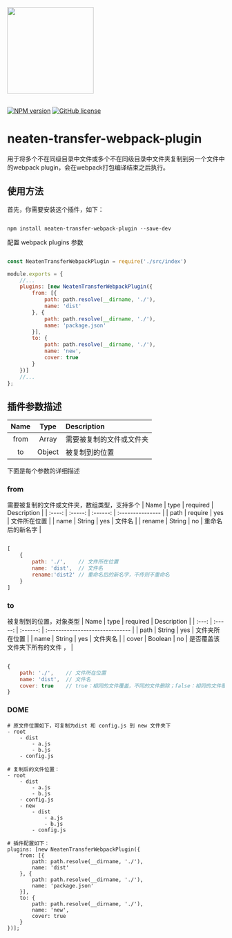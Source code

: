<div>
  <a href="https://github.com/webpack/webpack">
    <img width="200" height="200"
      src="https://webpack.js.org/assets/icon-square-big.svg">
  </a>
</div>
</br>

[![NPM version](https://img.shields.io/npm/v/neaten-transfer-webpack-plugin.svg)](https://www.npmjs.com/package/neaten-transfer-webpack-plugin)
[![GitHub license](https://img.shields.io/badge/license-MIT-blue.svg)](https://github.com/yangzaiwangzi/neaten-transfer-webpack-plugin/blob/main/LICENSE) 
# neaten-transfer-webpack-plugin
用于将多个不在同级目录中文件或多个不在同级目录中文件夹复制到另一个文件中的webpack plugin，会在webpack打包编译结束之后执行。

## 使用方法

首先，你需要安装这个插件，如下：

```console

npm install neaten-transfer-webpack-plugin --save-dev

```

配置 webpack plugins 参数

```javascript

const NeatenTransferWebpackPlugin = require('./src/index')

module.exports = {
    //...
    plugins: [new NeatenTransferWebpackPlugin({
        from: [{
            path: path.resolve(__dirname, './'),
            name: 'dist'
        }, {
            path: path.resolve(__dirname, './'),
            name: 'package.json'
        }],
        to: {
            path: path.resolve(__dirname, './'),
            name: 'new',
            cover: true
        }
    })]
    //...
};

```

## 插件参数描述
| Name  |  Type  | Description              |
| :---: | :----: | :----------------------- |
| from  | Array  | 需要被复制的文件或文件夹 |
|  to   | Object | 被复制到的位置           |

下面是每个参数的详细描述

### from
需要被复制的文件或文件夹，数组类型，支持多个
|  Name  |  type   | required | Description      |
| :----: | :-----: | :------: | :--------------- |
|  path  | require |   yes    | 文件所在位置     |
|  name  | String  |   yes    | 文件名           |
| rename | String  |    no    | 重命名后的新名字 |

```javascript

[
    {
        path: './',    // 文件所在位置
        name: 'dist',  // 文件名
        rename:'dist2' // 重命名后的新名字，不传则不重命名
    }
]

```
### to
被复制到的位置，对象类型
| Name  |  type   | required | Description                     |
| :---: | :-----: | :------: | :------------------------------ |
| path  | String  |   yes    | 文件夹所在位置                  |
| name  | String  |   yes    | 文件夹名                        |
| cover | Boolean |    no    | 是否覆盖该文件夹下所有的文件 ， |

```javascript

{
    path: './',    // 文件所在位置
    name: 'dist',  // 文件名
    cover: true    // true：相同的文件覆盖，不同的文件删除；false：相同的文件覆盖，不同的文件保留；默认为true
}

```

### DOME
```
# 原文件位置如下，可复制为dist 和 config.js 到 new 文件夹下
- root
    - dist
        - a.js
        - b.js
    - config.js

# 复制后的文件位置：
- root
    - dist
        - a.js
        - b.js
    - config.js
    - new
        - dist
            - a.js
            - b.js
        - config.js

# 插件配置如下：
plugins: [new NeatenTransferWebpackPlugin({
    from: [{
        path: path.resolve(__dirname, './'),
        name: 'dist'
    }, {
        path: path.resolve(__dirname, './'),
        name: 'package.json'
    }],
    to: {
        path: path.resolve(__dirname, './'),
        name: 'new',
        cover: true
    }
})];
```